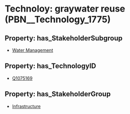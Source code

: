 # Technoloy: __graywater reuse__ (PBN__Technology_1775)

## Property: has_StakeholderSubgroup

* [Water Management](PBN__TechSubgroup_120)

## Property: has_TechnologyID

* [Q1075169](Q1075169)

## Property: has_StakeholderGroup

* [Infrastructure](PBN__TechGroup_4)

